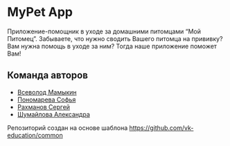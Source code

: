 # MyPet App

Приложение-помощник в уходе за домашними питомцами “Мой Питомец”.
Забываете, что нужно сводить Вашего питомца на прививку? Вам нужна помощь в уходе за ним? Тогда наше приложение поможет Вам!

## Команда авторов

- [Всеволод Мамыкин](https://github.com/MamykinVsevolod)
- [Пономарева Софья](https://github.com/ponomo2)
- [Рахманов Сергей](https://github.com/s3r6anita)
- [Шумайлова Александра](https://github.com/AlexandraShumailova)

Репозиторий создан на основе шаблона https://github.com/vk-education/common
